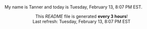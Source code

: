 My name is Tanner and today is Tuesday, February 13, 8:07 PM EST.

<p align="center">This <i>README</i> file is generated <b>every 3 hours</b>!</br>Last refresh: Tuesday, February 13, 8:07 PM EST<br /></p>
